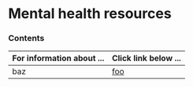 # Mental health resources

### Contents
| **For information about ...** | **Click link below ...** |
|:---------------------|:-----------------------|
| baz | [foo](practice.md) |